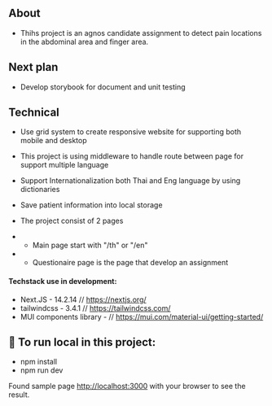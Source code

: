 ## About
* Thihs project is an agnos candidate assignment to detect pain locations in the abdominal area and finger area.

## Next plan

* Develop storybook for document and unit testing

## Technical

* Use grid system to create responsive website for supporting both mobile and desktop
* This project is using middleware to handle route between page for support multiple language
* Support Internationalization both Thai and Eng language by using dictionaries
* Save patient information into local storage

* The project consist of 2 pages
* * Main page start with "/th" or "/en"
* * Questionaire page is the page that develop an assignment

#### Techstack use in development:

* Next.JS - 14.2.14 // https://nextjs.org/
* tailwindcss - 3.4.1 // https://tailwindcss.com/
* MUI components library - // https://mui.com/material-ui/getting-started/


## 🚨 To run local in this project:

* npm install
* npm run dev

Found sample page [http://localhost:3000](http://localhost:3000) with your browser to see the result.
